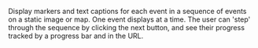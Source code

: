 Display markers and text captions for each event in a sequence of events on a static image or map. One event displays at a time. The user can 'step' through the sequence by clicking the next button, and see their progress tracked by a progress bar and in the URL. 

